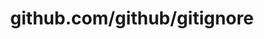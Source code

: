 ---
layout: post
title: github.com/github/gitignore
categories: link
tags: [انگلیسی, گیت‌هاب, برنامه‌نویسی]
---